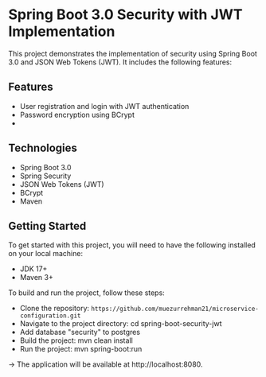 # Spring Boot 3.0 Security with JWT Implementation
This project demonstrates the implementation of security using Spring Boot 3.0 and JSON Web Tokens (JWT). It includes the following features:

## Features
* User registration and login with JWT authentication
* Password encryption using BCrypt
* 
## Technologies
* Spring Boot 3.0
* Spring Security
* JSON Web Tokens (JWT)
* BCrypt
* Maven
 
## Getting Started
To get started with this project, you will need to have the following installed on your local machine:

* JDK 17+
* Maven 3+


To build and run the project, follow these steps:

* Clone the repository: `https://github.com/muezurrehman21/microservice-configuration.git`
* Navigate to the project directory: cd spring-boot-security-jwt
* Add database "security" to postgres
* Build the project: mvn clean install
* Run the project: mvn spring-boot:run

-> The application will be available at http://localhost:8080.
